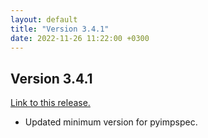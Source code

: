 ```yaml
---
layout: default
title: "Version 3.4.1"
date: 2022-11-26 11:22:00 +0300
---
```


## Version 3.4.1

[Link to this release.](https://github.com/vyrjana/DearEIS/releases/tag/3.4.1)

- Updated minimum version for pyimpspec.
